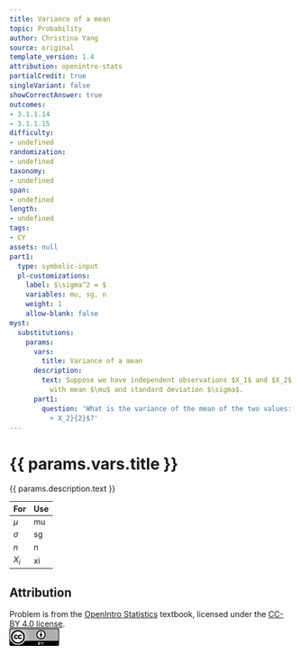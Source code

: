 ```yaml
---
title: Variance of a mean
topic: Probability
author: Christina Yang
source: original
template_version: 1.4
attribution: openintro-stats
partialCredit: true
singleVariant: false
showCorrectAnswer: true
outcomes:
- 3.1.1.14
- 3.1.1.15
difficulty:
- undefined
randomization:
- undefined
taxonomy:
- undefined
span:
- undefined
length:
- undefined
tags:
- CY
assets: null
part1:
  type: symbolic-input
  pl-customizations:
    label: $\sigma^2 = $
    variables: mu, sg, n
    weight: 1
    allow-blank: false
myst:
  substitutions:
    params:
      vars:
        title: Variance of a mean
      description:
        text: Suppose we have independent observations $X_1$ and $X_2$ from a distribution
          with mean $\mu$ and standard deviation $\sigma$.
      part1:
        question: 'What is the variance of the mean of the two values: $\frac{X_1
          + X_2}{2}$?'
---
```

# {{ params.vars.title }}
{{ params.description.text }}

| For  | Use   |
|----------|-------|
| $\mu$  | mu  |
| $\sigma$  | sg  |
| $n$  | n  |
| $X_i$  | xi  |

## Attribution

Problem is from the [OpenIntro Statistics](https://openintro.org/book/os/) textbook, licensed under the [CC-BY 4.0 license](https://creativecommons.org/licenses/by/4.0/).<br>![Image representing the Creative Commons 4.0 BY license.](https://raw.githubusercontent.com/firasm/bits/master/by.png)